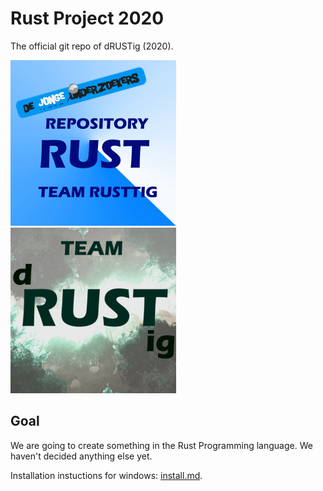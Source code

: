 # Rust Project 2020

The official git repo of dRUSTig (2020).

![Our Logo](pictures/rust_repo.png)
![Our Team Logo](pictures/team_dRUSTig_small.png)

## Goal

We are going to create something in the Rust Programming language.
We haven't decided anything else yet.

Installation instuctions for windows: [install.md](docs/install.md).
